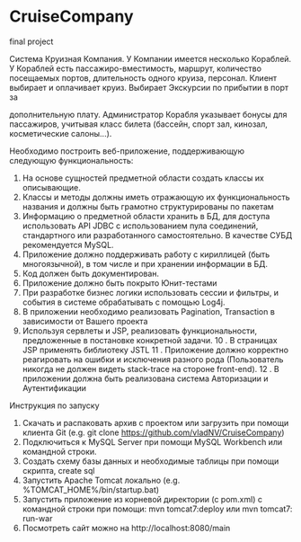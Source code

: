 # CruiseCompany
final project

Система Круизная Компания. У Компании имеется несколько
Кораблей. У Кораблей есть пассажиро-вместимость, маршрут, количество
посещаемых портов, длительность одного круиза, персонал. Клиент
выбирает и оплачивает круиз. Выбирает Экскурсии по прибытии в порт за

дополнительную плату. Администратор Корабля указывает бонусы для
пассажиров, учитывая класс билета (бассейн, спорт зал, кинозал,
косметические салоны...).

Необходимо построить веб-приложение, поддерживающую следующую
функциональность:
1. На основе сущностей предметной области создать классы их
описывающие.
2. Классы и методы должны иметь отражающую их функциональность
названия и должны быть грамотно структурированы по пакетам
3. Информацию о предметной области хранить в БД, для доступа
использовать API JDBC с использованием пула соединений,
стандартного или разработанного самостоятельно. В качестве СУБД
рекомендуется MySQL.
4. Приложение должно поддерживать работу с кириллицей (быть
многоязычной), в том числе и при хранении информации в БД.
5. Код должен быть документирован.
6. Приложение должно быть покрыто Юнит-тестами
7. При разработке бизнес логики использовать сессии и фильтры, и
события в системе обрабатывать с помощью Log4j.
8. В приложении необходимо реализовать Pagination, Transaction в
зависимости от Вашего проекта
9. Используя сервлеты и JSP, реализовать функциональности,
предложенные в постановке конкретной задачи.
10 . В страницах JSP применять библиотеку JSTL
11 . Приложение должно корректно реагировать на ошибки и исключения
разного рода (Пользователь никогда не должен видеть stack-trace на
стороне front-end).
12 . В приложении должна быть реализована система Авторизации и
Аутентификации

Инструкция по запуску

1) Скачать и распаковать архив с проектом или загрузить при помощи клиента Git (e.g. git clone https://github.com/vladNV/CruiseCompany)
2) Подключиться к MySQL Server при помощи MySQL Workbench или командной строки.
3) Создать схему базы данных и необходимые таблицы при помощи скрипта, create sql
4) Запустить Apache Tomcat локально (e.g. %TOMCAT_HOME%/bin/startup.bat)
5) Запустить приложение из корневой директории (с pom.xml) с командной строки при помощи: mvn tomcat7:deploy или mvn tomcat7: run-war
6) Посмотреть сайт можно на http://localhost:8080/main
